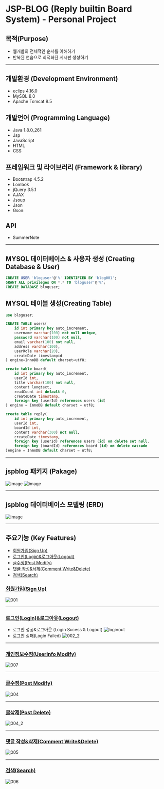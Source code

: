 # JSP-BLOG (Reply builtin Board System) - Personal Project

## 목적(Purpose)
+ 웹개발의 전체적인 순서를 이해하기
+ 반복된 연습으로 최적화된 게시판 생성하기

<hr/>

## 개발환경 (Development Environment)
+ eclips 4.16.0
+ MySQL 8.0
+ Apache Tomcat 8.5

## 개발언어 (Programming Language)
+ Java 1.8.0_261
+ Jsp
+ JavaScript
+ HTML
+ CSS

## 프레임워크 및 라이브러리 (Framework & library)
+ Bootstrap 4.5.2
+ Lombok
+ jQuery 3.5.1
+ AJAX
+ Jsoup
+ Json
+ Gson

## API
+ SummerNote

<hr/>

## MYSQL 데이터베이스 & 사용자 생성 (Creating Database & User)
```sql
CREATE USER 'bloguser'@'%' IDENTIFIED BY 'blog001';
GRANT ALL privileges ON *.* TO 'bloguser'@'%';
CREATE DATABASE bloguser;
```

## MYSQL 테이블 생성(Creating Table)
```sql
use bloguser; 

CREATE TABLE users(
	id int primary key auto_increment,
    username varchar(100) not null unique,
    password varchar(100) not null,
    email varchar(100) not null,
    address varchar(100),
    userRole varchar(20),
    createDate timestampid
) engine=InnoDB default charset=utf8;

create table board(
	id int primary key auto_increment,
    userId int,
    title varchar(100) not null,
    content longtext,
    readCount int default 0,
    createDate timestamp,
    foreign key (userId) references users (id)
) engine = InnoDB default charset = utf8;

create table reply(
	id int primary key auto_increment,
    userId int,
    boardId int,
    content varchar(300) not null,
    createDate timestamp,
    foreign key (userId) references users (id) on delete set null,
    foreign key (boardId) references board (id) on delete cascade
)engine = InnoDB default charset = utf8;
```

<hr/>

## jspblog 패키지 (Pakage)
![image](https://user-images.githubusercontent.com/78708523/107164592-1a0d9800-69f3-11eb-8d41-d3ddfb45648d.png)
![image](https://user-images.githubusercontent.com/78708523/107164641-475a4600-69f3-11eb-8818-40a1561fc376.png)

<hr/>

## jspblog 데이터베이스 모델링 (ERD)
![image](https://user-images.githubusercontent.com/78708523/107164686-753f8a80-69f3-11eb-905f-96d0baf5ebe0.png)

<hr/>

## 주요기능 (Key Features)
+ [회원가입(Sign Up)](#회원가입Sign-Up)	
+ [로그인(Login)&로그아웃(Logout)](#로그인Login로그아웃Logout)
+ [글수정(Post Modify)](#글수정Post-Modify)
+ [댓글 작성&삭제(Comment Write&Delete)](#댓글-작성삭제Comment-WriteDelete)
+ [검색(Search)](#검색Search)

### [회원가입(Sign Up)](#주요기능-Key-Features)
![001](https://user-images.githubusercontent.com/78708523/107165837-82f70f00-69f7-11eb-88e9-e91f08dfebc5.gif)

<hr/>

### [로그인(Login)&로그아웃(Logout)](#주요기능-Key-Features)
- 로그인 성공&로그아웃 (Login Sucess & Logout)
![loginout](https://user-images.githubusercontent.com/78708523/107170322-5f39c600-6a03-11eb-99a8-dddc9c0285c1.gif)
- 로그인 실패(Login Failed)
![002_2](https://user-images.githubusercontent.com/78708523/107166432-56dc8d80-69f9-11eb-9323-22c6378e44d5.gif)

<hr/>

### [개인정보수정(UserInfo Modify)](#주요기능-Key-Features)
![007](https://user-images.githubusercontent.com/78708523/107170318-5e089900-6a03-11eb-97c6-9ffd134d1a80.gif)

<hr/>

### [글수정(Post Modify)](#주요기능-Key-Features)
![004](https://user-images.githubusercontent.com/78708523/107167239-b8056080-69fb-11eb-8a5c-f52271662582.gif)

<hr/>

### [글삭제(Post Delete)](#주요기능-Key-Features)
![004_2](https://user-images.githubusercontent.com/78708523/107167243-b9368d80-69fb-11eb-9d67-f54b7b1a5c32.gif)

<hr/>

### [댓글 작성&삭제(Comment Write&Delete)](#주요기능-Key-Features)
![005](https://user-images.githubusercontent.com/78708523/107167247-bb005100-69fb-11eb-8381-6105700ace0c.gif)

<hr/>

### [검색(Search)](#주요기능-Key-Features)
![006](https://user-images.githubusercontent.com/78708523/107168533-f94b3f80-69fe-11eb-8dbd-39709301fa5b.gif)
